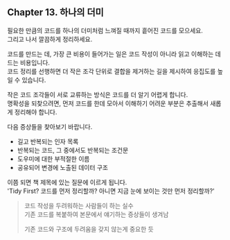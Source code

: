 ## Chapter 13. 하나의 더미

필요한 만큼의 코드를 하나의 더미처럼 느껴질 때까지 흩어진 코드를 모으세요.  
그리고 나서 깔끔하게 정리하세요.  

코드를 만드는 데, 가장 큰 비용이 들어가는 일은 코드 작성이 아니라 읽고 이해하는 데 드는 비용입니다.  
코드 정리를 선행하면 더 작은 조각 단위로 결합을 제거하는 길을 제시하여 응집도를 높일 수 있습니다.  

작은 코드 조각들이 서로 교류하는 방식은 코드를 더 알기 어렵게 합니다.  
명확성을 되찾으려면, 먼저 코드를 한데 모아서 이해하기 어려운 부분은 추출해서 새롭게 정리해야 합니다.  

다음 증상들을 찾아보기 바랍니다.  
- 길고 반복되는 인자 목록
- 반복되는 코드, 그 중에서도 반복되는 조건문
- 도우미에 대한 부적절한 이름
- 공유되어 변경에 노출된 데이터 구조

이쯤 되면 책 제목에 있는 질문에 이르게 됩니다.  
'Tidy First? 코드를 먼저 정리할까? 아니면 지금 눈에 보이는 것만 먼저 정리할까?'  

> 코드 작성을 두려워하는 사람들이 하는 실수  
> 기존 코드를 복붙하여 본문에서 얘기하는 증상들이 생겨남  
> 
> 기존 코드와 구조에 두려움을 갖지 않는게 중요한 듯
